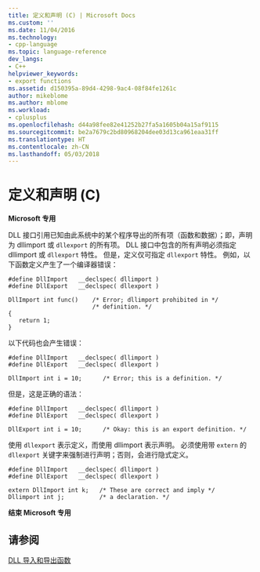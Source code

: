```yaml
---
title: 定义和声明 (C) | Microsoft Docs
ms.custom: ''
ms.date: 11/04/2016
ms.technology:
- cpp-language
ms.topic: language-reference
dev_langs:
- C++
helpviewer_keywords:
- export functions
ms.assetid: d150395a-89d4-4298-9ac4-08f84fe1261c
author: mikeblome
ms.author: mblome
ms.workload:
- cplusplus
ms.openlocfilehash: d44a98fee82e41252b27fa5a1605b04a15af9115
ms.sourcegitcommit: be2a7679c2bd80968204dee03d13ca961eaa31ff
ms.translationtype: HT
ms.contentlocale: zh-CN
ms.lasthandoff: 05/03/2018
---
```

# <a name="definitions-and-declarations-c"></a>定义和声明 (C)
**Microsoft 专用**  
  
 DLL 接口引用已知由此系统中的某个程序导出的所有项（函数和数据）；即，声明为 dllimport 或 `dllexport` 的所有项。 DLL 接口中包含的所有声明必须指定 dllimport 或 `dllexport` 特性。 但是，定义仅可指定 `dllexport` 特性。 例如，以下函数定义产生了一个编译器错误：  
  
```  
#define DllImport   __declspec( dllimport )  
#define DllExport   __declspec( dllexport )  
  
DllImport int func()    /* Error; dllimport prohibited in */  
                        /* definition. */  
{  
   return 1;  
}  
```  
  
 以下代码也会产生错误：  
  
```  
#define DllImport   __declspec( dllimport )  
#define DllExport   __declspec( dllexport )  
  
DllImport int i = 10;      /* Error; this is a definition. */  
```  
  
 但是，这是正确的语法：  
  
```  
#define DllImport   __declspec( dllimport )  
#define DllExport   __declspec( dllexport )  
  
DllExport int i = 10;      /* Okay: this is an export definition. */  
```  
  
 使用 `dllexport` 表示定义，而使用 dllimport 表示声明。 必须使用带 `extern` 的 `dllexport` 关键字来强制进行声明；否则，会进行隐式定义。  
  
```  
#define DllImport   __declspec( dllimport )  
#define DllExport   __declspec( dllexport )  
  
extern DllImport int k;   /* These are correct and imply */  
Dllimport int j;          /* a declaration. */      
```  
  
 **结束 Microsoft 专用**  
  
## <a name="see-also"></a>请参阅  
 [DLL 导入和导出函数](../c-language/dll-import-and-export-functions.md)